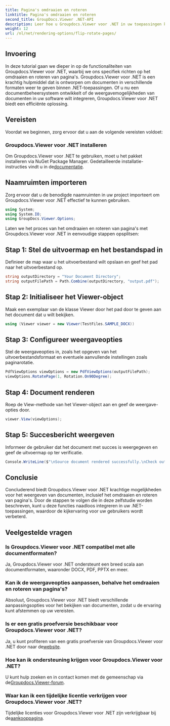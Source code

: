 ```yaml
---
title: Pagina's omdraaien en roteren
linktitle: Pagina's omdraaien en roteren
second_title: GroupDocs.Viewer .NET-API
description: Leer hoe u Groupdocs.Viewer voor .NET in uw toepassingen kunt integreren voor een naadloze weergave, omdraaien en roteren van documenten.
weight: 12
url: /nl/net/rendering-options/flip-rotate-pages/
---
```

## Invoering
In deze tutorial gaan we dieper in op de functionaliteiten van Groupdocs.Viewer voor .NET, waarbij we ons specifiek richten op het omdraaien en roteren van pagina's. Groupdocs.Viewer voor .NET is een krachtig hulpmiddel dat is ontworpen om documenten in verschillende formaten weer te geven binnen .NET-toepassingen. Of u nu een documentbeheersysteem ontwikkelt of de weergavemogelijkheden van documenten in uw software wilt integreren, Groupdocs.Viewer voor .NET biedt een efficiënte oplossing.
## Vereisten
Voordat we beginnen, zorg ervoor dat u aan de volgende vereisten voldoet:
### Groupdocs.Viewer voor .NET installeren
 Om Groupdocs.Viewer voor .NET te gebruiken, moet u het pakket installeren via NuGet Package Manager. Gedetailleerde installatie-instructies vindt u in de[documentatie](https://tutorials.groupdocs.com/viewer/net/).

## Naamruimten importeren
Zorg ervoor dat u de benodigde naamruimten in uw project importeert om Groupdocs.Viewer voor .NET effectief te kunnen gebruiken.
```csharp
using System;
using System.IO;
using GroupDocs.Viewer.Options;
```

Laten we het proces van het omdraaien en roteren van pagina's met Groupdocs.Viewer voor .NET in eenvoudige stappen opsplitsen:
## Stap 1: Stel de uitvoermap en het bestandspad in
Definieer de map waar u het uitvoerbestand wilt opslaan en geef het pad naar het uitvoerbestand op.
```csharp
string outputDirectory = "Your Document Directory";
string outputFilePath = Path.Combine(outputDirectory, "output.pdf");
```
## Stap 2: Initialiseer het Viewer-object
Maak een exemplaar van de klasse Viewer door het pad door te geven aan het document dat u wilt bekijken.
```csharp
using (Viewer viewer = new Viewer(TestFiles.SAMPLE_DOCX))
```
## Stap 3: Configureer weergaveopties
Stel de weergaveopties in, zoals het opgeven van het uitvoerbestandsformaat en eventuele aanvullende instellingen zoals paginarotatie.
```csharp
PdfViewOptions viewOptions = new PdfViewOptions(outputFilePath);
viewOptions.RotatePage(1, Rotation.On90Degree);
```
## Stap 4: Document renderen
Roep de View-methode van het Viewer-object aan en geef de weergave-opties door.
```csharp
viewer.View(viewOptions);
```
## Stap 5: Succesbericht weergeven
Informeer de gebruiker dat het document met succes is weergegeven en geef de uitvoermap op ter verificatie.
```csharp
Console.WriteLine($"\nSource document rendered successfully.\nCheck output in {outputDirectory}.");
```

## Conclusie
Concluderend biedt Groupdocs.Viewer voor .NET krachtige mogelijkheden voor het weergeven van documenten, inclusief het omdraaien en roteren van pagina's. Door de stappen te volgen die in deze zelfstudie worden beschreven, kunt u deze functies naadloos integreren in uw .NET-toepassingen, waardoor de kijkervaring voor uw gebruikers wordt verbeterd.
## Veelgestelde vragen
### Is Groupdocs.Viewer voor .NET compatibel met alle documentformaten?
Ja, Groupdocs.Viewer voor .NET ondersteunt een breed scala aan documentformaten, waaronder DOCX, PDF, PPTX en meer.
### Kan ik de weergaveopties aanpassen, behalve het omdraaien en roteren van pagina's?
Absoluut, Groupdocs.Viewer voor .NET biedt verschillende aanpassingsopties voor het bekijken van documenten, zodat u de ervaring kunt afstemmen op uw vereisten.
### Is er een gratis proefversie beschikbaar voor Groupdocs.Viewer voor .NET?
 Ja, u kunt profiteren van een gratis proefversie van Groupdocs.Viewer voor .NET door naar de[website](https://releases.groupdocs.com/).
### Hoe kan ik ondersteuning krijgen voor Groupdocs.Viewer voor .NET?
 U kunt hulp zoeken en in contact komen met de gemeenschap via de[Groupdocs.Viewer-forum](https://forum.groupdocs.com/c/viewer/9).
### Waar kan ik een tijdelijke licentie verkrijgen voor Groupdocs.Viewer voor .NET?
 Tijdelijke licenties voor Groupdocs.Viewer voor .NET zijn verkrijgbaar bij de[aankooppagina](https://purchase.groupdocs.com/temporary-license/).